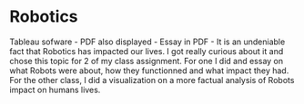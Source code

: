 # Robotics
Tableau sofware - PDF also displayed - Essay in PDF - 
It is an undeniable fact that Robotics has impacted our lives. I got really curious about it and chose this topic for 2 of my class assignment. For one I did and essay on what Robots were about, how they functionned and what impact they had. For the other class, I did a visualization on a more factual analysis of Robots impact on humans lives. 

